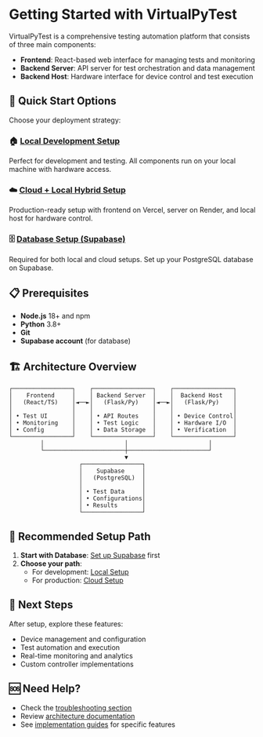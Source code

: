 # Getting Started with VirtualPyTest

VirtualPyTest is a comprehensive testing automation platform that consists of three main components:

- **Frontend**: React-based web interface for managing tests and monitoring
- **Backend Server**: API server for test orchestration and data management  
- **Backend Host**: Hardware interface for device control and test execution

## 🚀 Quick Start Options

Choose your deployment strategy:

### 🏠 [Local Development Setup](./local-setup.md)
Perfect for development and testing. All components run on your local machine with hardware access.

### ☁️ [Cloud + Local Hybrid Setup](./cloud-setup.md)  
Production-ready setup with frontend on Vercel, server on Render, and local host for hardware control.

### 🗄️ [Database Setup (Supabase)](./supabase-setup.md)
Required for both local and cloud setups. Set up your PostgreSQL database on Supabase.

## 📋 Prerequisites

- **Node.js** 18+ and npm
- **Python** 3.8+ 
- **Git**
- **Supabase account** (for database)

## 🏗️ Architecture Overview

```
┌─────────────────┐    ┌─────────────────┐    ┌─────────────────┐
│    Frontend     │    │ Backend Server  │    │  Backend Host   │
│   (React/TS)    │◄──►│   (Flask/Py)    │◄──►│   (Flask/Py)    │
│                 │    │                 │    │                 │
│ • Test UI       │    │ • API Routes    │    │ • Device Control│
│ • Monitoring    │    │ • Test Logic    │    │ • Hardware I/O  │
│ • Config        │    │ • Data Storage  │    │ • Verification  │
└─────────────────┘    └─────────────────┘    └─────────────────┘
         │                       │                       │
         └───────────────────────┼───────────────────────┘
                                 ▼
                    ┌─────────────────┐
                    │    Supabase     │
                    │   (PostgreSQL)  │
                    │                 │
                    │ • Test Data     │
                    │ • Configurations│
                    │ • Results       │
                    └─────────────────┘
```

## 🎯 Recommended Setup Path

1. **Start with Database**: [Set up Supabase](./supabase-setup.md) first
2. **Choose your path**:
   - For development: [Local Setup](./local-setup.md)
   - For production: [Cloud Setup](./cloud-setup.md)

## 🔗 Next Steps

After setup, explore these features:
- Device management and configuration
- Test automation and execution
- Real-time monitoring and analytics
- Custom controller implementations

## 🆘 Need Help?

- Check the [troubleshooting section](../TROUBLESHOOTING.md)
- Review [architecture documentation](../ARCHITECTURE_REDESIGN.md)
- See [implementation guides](../) for specific features 